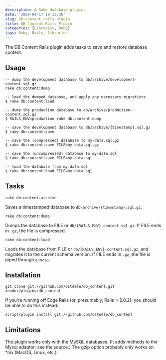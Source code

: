 ```yaml
---
description: A Rake database plugin.
date: '2008-04-17 19:13:36'
slug: db-content-rails-plugin
title: DB Content Rails Plugin
categories: [Libraries, Ruby]
tags: Ruby, Rails, libraries
---
```


The DB Content Rails plugin adds tasks to save and restore database content.

<!-- more -->

## Usage

    -- dump the development database to db/archive/development-content.sql.gz
    rake db:content:dump

    -- load the dumped database, and apply any necessary migrations
    $ rake db:content:load

    -- dump the production database to db/archive/production-content.sql.gz
    $ RAILS_ENV=production rake db:content:dump

    -- save the development database to db/archive/{timestamp}.sql.gz
    $ rake db:content:save

    -- save the (compressed) database to my-data.sql.gz
    $ rake db:content:save FILE=my-data.sql.gz

    -- save the (uncompressed) database to my-data.sql
    $ rake db:content:save FILE=my-data.sql

    -- load the database from my-data.sql
    $ rake db:content:load FILE=my-data.sql

## Tasks

    rake db:content:archive

Saves a timestamped database to `db/archive/{timestamp}.sql.gz`.

    rake db:content:dump

Dumps the database to FILE or `db/{RAILS_ENV}-content.sql.gz`.  If FILE ends in `.gz`, the file is compressed.

    rake db:content:load

Loads the database from FILE or `db/{RAILS_ENV}-content.sql.gz`, and migrates it to the current schema version.  If FILE ends in `.gz`, the file is piped through `gunzip`.

## Installation

    git clone git://github.com/osteele/db_content.git vendor/plugins/db_content

If you're running off Edge Rails (or, presumably, Rails > 2.0.2), you should be able to do this instead:

    script/plugin install git://github.com/osteele/db_content

## Limitations

The plugin works only with the MySQL databases. (It adds methods to the Mysql adaptor; see the source.)  The gzip option probably only works on \*nix (MacOS, Linux, etc.).

